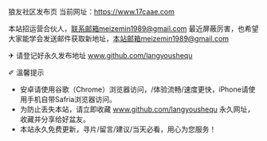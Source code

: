 狼友社区发布页
当前网址：https://www.17caae.com

本站招运营合伙人，联系邮箱meizemin1989@gmail.com
最近屏蔽厉害，也希望大家能学会发送邮件获取新地址，本站邮箱meizemin1989@gmail.com

✈ 请登记好永久发布地址 www.github.com/langyoushequ

✐ 溫馨提示
* 安卓请使用谷歌（Chrome）浏览器访问，/体验流畅/速度更快，iPhone请使用手机自带Safria浏览器访问。
* 为防止丢失本站，请立即收藏 www.github.com/langyoushequ 永久网址，收藏并分享给好盆友。
* 本站永久免费更新，寻片/留言/建议/当天必看，用心为您服务！
